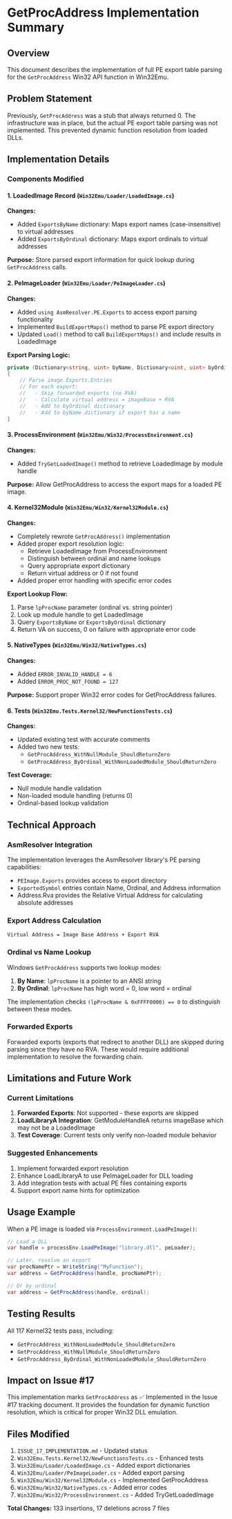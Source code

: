 # GetProcAddress Implementation Summary

## Overview
This document describes the implementation of full PE export table parsing for the `GetProcAddress` Win32 API function in Win32Emu.

## Problem Statement
Previously, `GetProcAddress` was a stub that always returned 0. The infrastructure was in place, but the actual PE export table parsing was not implemented. This prevented dynamic function resolution from loaded DLLs.

## Implementation Details

### Components Modified

#### 1. LoadedImage Record (`Win32Emu/Loader/LoadedImage.cs`)
**Changes:**
- Added `ExportsByName` dictionary: Maps export names (case-insensitive) to virtual addresses
- Added `ExportsByOrdinal` dictionary: Maps export ordinals to virtual addresses

**Purpose:** Store parsed export information for quick lookup during `GetProcAddress` calls.

#### 2. PeImageLoader (`Win32Emu/Loader/PeImageLoader.cs`)
**Changes:**
- Added `using AsmResolver.PE.Exports` to access export parsing functionality
- Implemented `BuildExportMaps()` method to parse PE export directory
- Updated `Load()` method to call `BuildExportMaps()` and include results in LoadedImage

**Export Parsing Logic:**
```csharp
private (Dictionary<string, uint> byName, Dictionary<uint, uint> byOrdinal) BuildExportMaps(PEImage image, uint imageBase)
{
    // Parse image.Exports.Entries
    // For each export:
    //   - Skip forwarded exports (no RVA)
    //   - Calculate virtual address = imageBase + RVA
    //   - Add to byOrdinal dictionary
    //   - Add to byName dictionary if export has a name
}
```

#### 3. ProcessEnvironment (`Win32Emu/Win32/ProcessEnvironment.cs`)
**Changes:**
- Added `TryGetLoadedImage()` method to retrieve LoadedImage by module handle

**Purpose:** Allow GetProcAddress to access the export maps for a loaded PE image.

#### 4. Kernel32Module (`Win32Emu/Win32/Kernel32Module.cs`)
**Changes:**
- Completely rewrote `GetProcAddress()` implementation
- Added proper export resolution logic:
  - Retrieve LoadedImage from ProcessEnvironment
  - Distinguish between ordinal and name lookups
  - Query appropriate export dictionary
  - Return virtual address or 0 if not found
- Added proper error handling with specific error codes

**Export Lookup Flow:**
1. Parse `lpProcName` parameter (ordinal vs. string pointer)
2. Look up module handle to get LoadedImage
3. Query `ExportsByName` or `ExportsByOrdinal` dictionary
4. Return VA on success, 0 on failure with appropriate error code

#### 5. NativeTypes (`Win32Emu/Win32/NativeTypes.cs`)
**Changes:**
- Added `ERROR_INVALID_HANDLE = 6`
- Added `ERROR_PROC_NOT_FOUND = 127`

**Purpose:** Support proper Win32 error codes for GetProcAddress failures.

#### 6. Tests (`Win32Emu.Tests.Kernel32/NewFunctionsTests.cs`)
**Changes:**
- Updated existing test with accurate comments
- Added two new tests:
  - `GetProcAddress_WithNullModule_ShouldReturnZero`
  - `GetProcAddress_ByOrdinal_WithNonLoadedModule_ShouldReturnZero`

**Test Coverage:**
- Null module handle validation
- Non-loaded module handling (returns 0)
- Ordinal-based lookup validation

## Technical Approach

### AsmResolver Integration
The implementation leverages the AsmResolver library's PE parsing capabilities:
- `PEImage.Exports` provides access to export directory
- `ExportedSymbol` entries contain Name, Ordinal, and Address information
- Address.Rva provides the Relative Virtual Address for calculating absolute addresses

### Export Address Calculation
```
Virtual Address = Image Base Address + Export RVA
```

### Ordinal vs Name Lookup
Windows `GetProcAddress` supports two lookup modes:
1. **By Name**: `lpProcName` is a pointer to an ANSI string
2. **By Ordinal**: `lpProcName` has high word = 0, low word = ordinal

The implementation checks `(lpProcName & 0xFFFF0000) == 0` to distinguish between these modes.

### Forwarded Exports
Forwarded exports (exports that redirect to another DLL) are skipped during parsing since they have no RVA. These would require additional implementation to resolve the forwarding chain.

## Limitations and Future Work

### Current Limitations
1. **Forwarded Exports**: Not supported - these exports are skipped
2. **LoadLibraryA Integration**: GetModuleHandleA returns imageBase which may not be a LoadedImage
3. **Test Coverage**: Current tests only verify non-loaded module behavior

### Suggested Enhancements
1. Implement forwarded export resolution
2. Enhance LoadLibraryA to use PeImageLoader for DLL loading
3. Add integration tests with actual PE files containing exports
4. Support export name hints for optimization

## Usage Example

When a PE image is loaded via `ProcessEnvironment.LoadPeImage()`:
```csharp
// Load a DLL
var handle = processEnv.LoadPeImage("library.dll", peLoader);

// Later, resolve an export
var procNamePtr = WriteString("MyFunction");
var address = GetProcAddress(handle, procNamePtr);

// Or by ordinal
var address = GetProcAddress(handle, ordinal);
```

## Testing Results

All 117 Kernel32 tests pass, including:
- `GetProcAddress_WithNonLoadedModule_ShouldReturnZero`
- `GetProcAddress_WithNullModule_ShouldReturnZero`
- `GetProcAddress_ByOrdinal_WithNonLoadedModule_ShouldReturnZero`

## Impact on Issue #17

This implementation marks `GetProcAddress` as ✅ Implemented in the Issue #17 tracking document. It provides the foundation for dynamic function resolution, which is critical for proper Win32 DLL emulation.

## Files Modified

1. `ISSUE_17_IMPLEMENTATION.md` - Updated status
2. `Win32Emu.Tests.Kernel32/NewFunctionsTests.cs` - Enhanced tests
3. `Win32Emu/Loader/LoadedImage.cs` - Added export dictionaries
4. `Win32Emu/Loader/PeImageLoader.cs` - Added export parsing
5. `Win32Emu/Win32/Kernel32Module.cs` - Implemented GetProcAddress
6. `Win32Emu/Win32/NativeTypes.cs` - Added error codes
7. `Win32Emu/Win32/ProcessEnvironment.cs` - Added TryGetLoadedImage

**Total Changes:** 133 insertions, 17 deletions across 7 files
